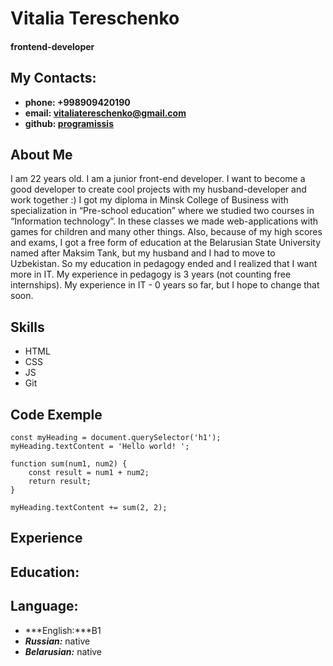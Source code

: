 # Vitalia Tereschenko

#### frontend-developer

## My Contacts:

- **phone: +998909420190**
- **email: vitaliatereschenko@gmail.com**
- **github: [programissis](https://github.com/programissis)**

## About Me
I am 22 years old. I am a junior front-end developer. I want to become a good developer to create cool projects with my husband-developer and work together :) I got my diploma in Minsk College of Business with specialization in “Pre-school education” where we studied two courses in “Information technology”. In these classes we made web-applications with games for children and many other things. Also, because of my high scores and exams, I got a free form of education at the Belarusian State University named after Maksim Tank, but my husband and I had to move to Uzbekistan. So my education in pedagogy ended and I realized that I want more in IT. My experience in pedagogy is 3 years (not counting free internships). My experience in IT - 0 years so far, but I hope to change that soon.
## Skills
- HTML
- CSS
- JS
- Git
## Code Exemple
```
const myHeading = document.querySelector('h1');
myHeading.textContent = 'Hello world! ';

function sum(num1, num2) {
    const result = num1 + num2;
    return result;
}

myHeading.textContent += sum(2, 2);
```
## Experience
## Education:
## Language: 
- ***English:***B1
- ***Russian:*** native
- ***Belarusian:*** native
